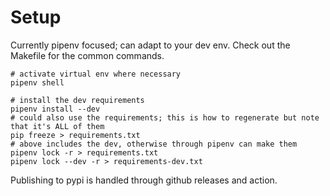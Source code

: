 # Setup

Currently pipenv focused; can adapt to your dev env.
Check out the Makefile for the common commands.

    # activate virtual env where necessary
    pipenv shell
    
    # install the dev requirements
    pipenv install --dev
    # could also use the requirements; this is how to regenerate but note that it's ALL of them
    pip freeze > requirements.txt
    # above includes the dev, otherwise through pipenv can make them
    pipenv lock -r > requirements.txt
    pipenv lock --dev -r > requirements-dev.txt
    
Publishing to pypi is handled through github releases and action.
    